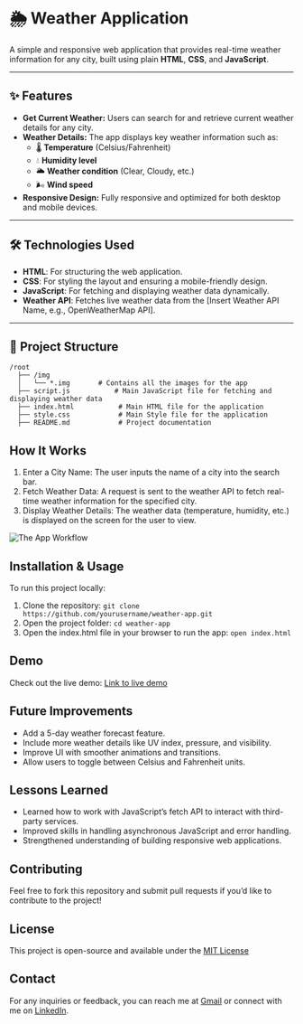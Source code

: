 # 🌦️ Weather Application

A simple and responsive web application that provides real-time weather information for any city, built using plain **HTML**, **CSS**, and **JavaScript**.

---

## ✨ Features

- **Get Current Weather:** Users can search for and retrieve current weather details for any city.
- **Weather Details:** The app displays key weather information such as:
  - 🌡️ **Temperature** (Celsius/Fahrenheit)
  - 💧 **Humidity level**
  - 🌥️ **Weather condition** (Clear, Cloudy, etc.)
  - 🌬️ **Wind speed**
- **Responsive Design:** Fully responsive and optimized for both desktop and mobile devices.

---

## 🛠️ Technologies Used

- **HTML**: For structuring the web application.
- **CSS**: For styling the layout and ensuring a mobile-friendly design.
- **JavaScript**: For fetching and displaying weather data dynamically.
- **Weather API**: Fetches live weather data from the [Insert Weather API Name, e.g., OpenWeatherMap API].

---

## 📁 Project Structure

```
/root
  ├── /img
  │   └── *.img       # Contains all the images for the app
  ├── script.js           # Main JavaScript file for fetching and displaying weather data
  ├── index.html           # Main HTML file for the application
  ├── style.css            # Main Style file for the application
  ├── README.md            # Project documentation
````

## How It Works
1. Enter a City Name: The user inputs the name of a city into the search bar.
2. Fetch Weather Data: A request is sent to the weather API to fetch real-time weather information for the specified city.
3. Display Weather Details: The weather data (temperature, humidity, etc.) is displayed on the screen for the user to view.

![The App Workflow](AppWorkFlow1.webp)

## Installation & Usage
To run this project locally:
1. Clone the repository:
`
git clone https://github.com/yourusername/weather-app.git
`
2. Open the project folder:
`
cd weather-app
`
3. Open the index.html file in your browser to run the app:
`
open index.html
`

## Demo
Check out the live demo: [Link to live demo](https://www.youtube.com/watch?v=6tNr7TXcF8M)

## Future Improvements
* Add a 5-day weather forecast feature.
* Include more weather details like UV index, pressure, and visibility.
* Improve UI with smoother animations and transitions.
* Allow users to toggle between Celsius and Fahrenheit units.

## Lessons Learned
* Learned how to work with JavaScript’s fetch API to interact with third-party services.
* Improved skills in handling asynchronous JavaScript and error handling.
* Strengthened understanding of building responsive web applications.

## Contributing
Feel free to fork this repository and submit pull requests if you’d like to contribute to the project!
## License
This project is open-source and available under the [MIT License](https://opensource.org/license/MIT)

## Contact
For any inquiries or feedback, you can reach me at [Gmail](ahmedhafez.ta@gmail.com) or connect with me on [LinkedIn](https://www.linkedin.com/in/ahmed-abdelhafez-taha-72171517b).

